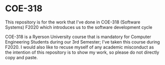 # COE-318
This repository is for the work that I've done in COE-318 (Software Systems) F2020 which introduces us to the software development cycle

COE-318 is a Ryerson University course that is mandatory for Computer Engineering Students during our 3rd Semester; I've taken this course during F2020. I would also like to recuse myself of any academic misconduct as the intention of this repository is to show my work, so please do not directly copy and paste. 
